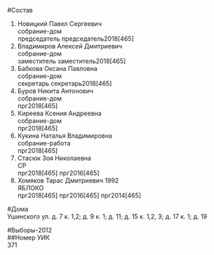 #Состав  
1. Новицкий Павел Сергеевич  
    собрание-дом  
    председатель председатель2018[465]  
2. Владимиров Алексей Дмитриевич  
    собрание-дом  
    заместитель заместитель2018[465]  
3. Бабкова Оксана Павловна  
    собрание-дом  
    секретарь секретарь2018[465]  
4. Буров Никита Антонович  
    собрание-дом  
    прг2018[465]  
5. Киреева Ксения Андреевна  
    собрание-дом  
    прг2018[465]  
6. Кукина Наталья Владимировна  
    собрание-работа  
    прг2018[465]  
7. Стасюк Зоя Николаевна  
    СР  
    прг2018[465] прг2016[465]  
8. Хомяков Тарас Дмитриевич 1992  
    ЯБЛОКО  
    прг2018[465] прг2016[465] прг2014[465]  

#Дома  
Ушинского ул. д. 7 к. 1,2; д. 9 к. 1; д. 11; д. 15 к. 1,2, 3; д. 17 к. 1; д. 19  
  
#Выборы-2012  
##Номер УИК  
371  
